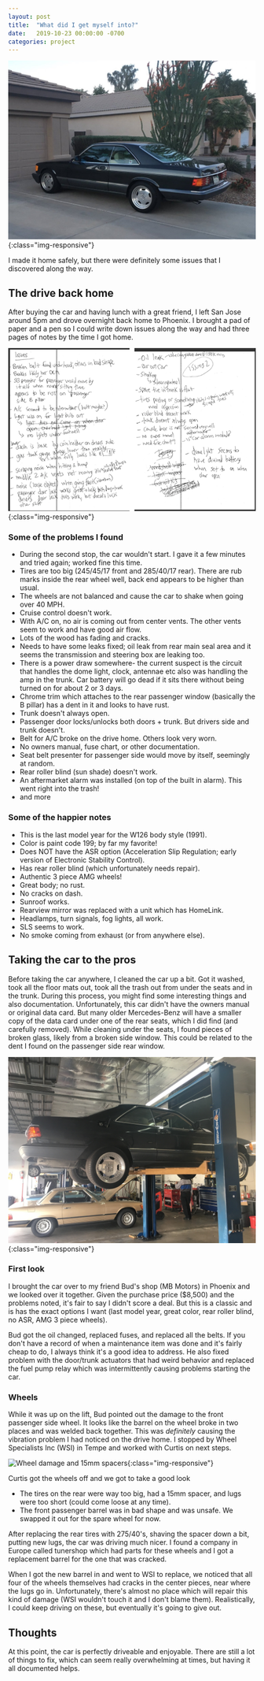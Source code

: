 ```yaml
---
layout: post
title:  "What did I get myself into?"
date:   2019-10-23 00:00:00 -0700
categories: project
---
```


![The new car after arriving home](/i/002-inspection/back-home.jpg){:class="img-responsive"}

I made it home safely, but there were definitely some issues that I discovered along the way.

## The drive back home
After buying the car and having lunch with a great friend, I left San Jose around 5pm and drove overnight back home to Phoenix. I brought a pad of paper and a pen so I could write down issues along the way
and had three pages of notes by the time I got home.

![Notes I took on the drive back home](/i/002-inspection/notes.png){:class="img-responsive"}

### Some of the problems I found
- During the second stop, the car wouldn't start. I gave it a few minutes and tried again; worked fine this time.
- Tires are too big (245/45/17 front and 285/40/17 rear). There are rub marks inside the rear wheel well, back end appears to be higher than usual.
- The wheels are not balanced and cause the car to shake when going over 40 MPH.
- Cruise control doesn't work.
- With A/C on, no air is coming out from center vents. The other vents seem to work and have good air flow.
- Lots of the wood has fading and cracks.
- Needs to have some leaks fixed; oil leak from rear main seal area and it seems the transmission and steering box are leaking too.
- There is a power draw somewhere- the current suspect is the circuit that handles the dome light, clock, antennae etc also was handling the amp in the trunk. Car battery will go dead if it sits there without being turned on for about 2 or 3 days.
- Chrome trim which attaches to the rear passenger window (basically the B pillar) has a dent in it and looks to have rust.
- Trunk doesn't always open.
- Passenger door locks/unlocks both doors + trunk. But drivers side and trunk doesn't.
- Belt for A/C broke on the drive home. Others look very worn.
- No owners manual, fuse chart, or other documentation.
- Seat belt presenter for passenger side would move by itself, seemingly at random.
- Rear roller blind (sun shade) doesn't work.
- An aftermarket alarm was installed (on top of the built in alarm). This went right into the trash!
- and more

### Some of the happier notes
- This is the last model year for the W126 body style (1991).
- Color is paint code 199; by far my favorite!
- Does NOT have the ASR option (Acceleration Slip Regulation; early version of Electronic Stability Control).
- Has rear roller blind (which unfortunately needs repair).
- Authentic 3 piece AMG wheels!
- Great body; no rust.
- No cracks on dash.
- Sunroof works.
- Rearview mirror was replaced with a unit which has HomeLink.
- Headlamps, turn signals, fog lights, all work.
- SLS seems to work.
- No smoke coming from exhaust (or from anywhere else).


## Taking the car to the pros

Before taking the car anywhere, I cleaned the car up a bit. Got it washed, took all the floor mats out, took all the trash out from under the seats and in the trunk.
During this process, you might find some interesting things and also documentation. Unfortunately, this car didn't have the owners manual or original data card. But
many older Mercedes-Benz will have a smaller copy of the data card under one of the rear seats, which I did find (and carefully removed). While cleaning under the seats,
I found pieces of broken glass, likely from a broken side window. This could be related to the dent I found on the passenger side rear window.

![On the lift at MB Motors](/i/002-inspection/mb-motors-lift.jpg){:class="img-responsive"}

### First look
I brought the car over to my friend Bud's shop (MB Motors) in Phoenix and we looked over it together. Given the purchase price ($8,500) and the problems noted, it's fair to say I didn't score a deal.
But this is a classic and is has the exact options I want (last model year, great color, rear roller blind, no ASR, AMG 3 piece wheels).

Bud got the oil changed, replaced fuses, and replaced all the belts. If you don't have a record of when a maintenance item was done and it's fairly cheap to do,
I always think it's a good idea to address. He also fixed problem with the door/trunk actuators that had weird behavior and replaced the fuel pump relay which
was intermittently causing problems starting the car.

### Wheels
While it was up on the lift, Bud pointed out the damage to the front passenger side wheel. It looks like the barrel on the wheel broke in two places and was welded back together.
This was *definitely* causing the vibration problem I had noticed on the drive home. I stopped by Wheel Specialists Inc (WSI) in Tempe and worked with Curtis on next steps.

![Wheel damage and 15mm spacers](/i/002-inspection/wheels.png){:class="img-responsive"}

Curtis got the wheels off and we got to take a good look
- The tires on the rear were way too big, had a 15mm spacer, and lugs were too short (could come loose at any time).
- The front passenger barrel was in bad shape and was unsafe. We swapped it out for the spare wheel for now.

After replacing the rear tires with 275/40's, shaving the spacer down a bit, putting new lugs, the car was driving much nicer. I found a company in Europe called tunershop which had parts for these wheels
and I got a replacement barrel for the one that was cracked.

When I got the new barrel in and went to WSI to replace, we noticed that all four of the wheels themselves had cracks in the center pieces, near where the lugs go in. Unfortunately,
there's almost no place which will repair this kind of damage (WSI wouldn't touch it and I don't blame them). Realistically, I could keep driving on these, but eventually it's going to give out.

## Thoughts
At this point, the car is perfectly driveable and enjoyable. There are still a lot of things to fix, which can seem really overwhelming at times, but having it all documented helps.
